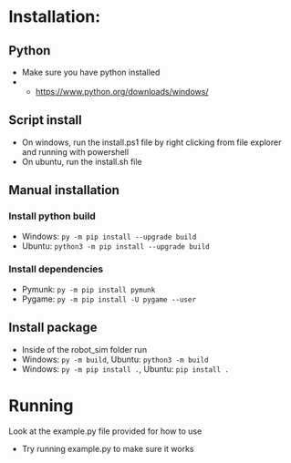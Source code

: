 # Installation:
## Python
- Make sure you have python installed
- - https://www.python.org/downloads/windows/

## Script install
- On windows, run the install.ps1 file by right clicking from file explorer and running with powershell
- On ubuntu, run the install.sh file 

## Manual installation
### Install python build
- Windows: `py -m pip install --upgrade build`
- Ubuntu: `python3 -m pip install --upgrade build`

### Install dependencies
- Pymunk: `py -m pip install pymunk`
- Pygame: `py -m pip install -U pygame --user`

## Install package
- Inside of the robot_sim folder run
- Windows: `py -m build`, Ubuntu: `python3 -m build`
- Windows: `py -m pip install .`, Ubuntu: `pip install .`

# Running
Look at the example.py file provided for how to use
- Try running example.py to make sure it works